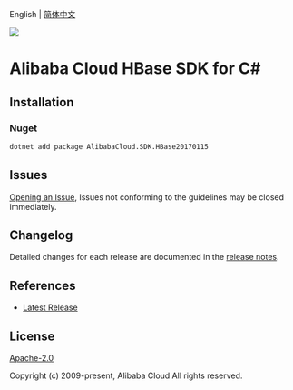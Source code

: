 English | [简体中文](README-CN.md)

![](https://aliyunsdk-pages.alicdn.com/icons/AlibabaCloud.svg)

# Alibaba Cloud HBase SDK for C#

## Installation

### Nuget

```bash
dotnet add package AlibabaCloud.SDK.HBase20170115
```

## Issues

[Opening an Issue](https://github.com/aliyun/alibabacloud-csharp-sdk/issues/new), Issues not conforming to the guidelines may be closed immediately.

## Changelog

Detailed changes for each release are documented in the [release notes](./ChangeLog.md).

## References

* [Latest Release](https://github.com/aliyun/alibabacloud-csharp-sdk/)

## License

[Apache-2.0](http://www.apache.org/licenses/LICENSE-2.0)

Copyright (c) 2009-present, Alibaba Cloud All rights reserved.
